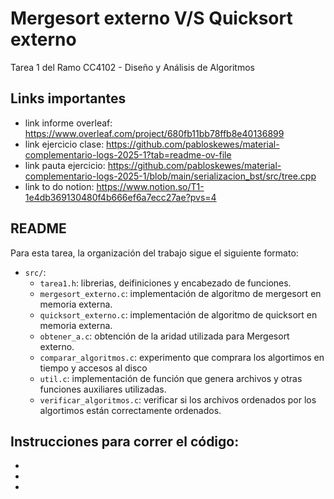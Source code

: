 # Mergesort externo V/S Quicksort externo
Tarea 1 del Ramo CC4102 - Diseño y Análisis de Algoritmos


## Links importantes
- link informe overleaf: https://www.overleaf.com/project/680fb11bb78ffb8e40136899
- link ejercicio clase: https://github.com/pabloskewes/material-complementario-logs-2025-1?tab=readme-ov-file
- link pauta ejercicio: https://github.com/pabloskewes/material-complementario-logs-2025-1/blob/main/serializacion_bst/src/tree.cpp
- link to do notion: https://www.notion.so/T1-1e4db369130480f4b666ef6a7ecc27ae?pvs=4
  
## README
  Para esta tarea, la organización del trabajo sigue el siguiente formato:
  - `src/`:
    - `tarea1.h`: librerias, deifiniciones y encabezado de funciones.
    - `mergesort_externo.c`: implementación de algoritmo de mergesort en memoria externa.
    - `quicksort_externo.c`: implementación de algoritmo de quicksort en memoria externa.
    - `obtener_a.c`: obtención de la aridad utilizada para Mergesort externo.
    - `comparar_algoritmos.c`: experimento que comprara los algortimos en tiempo y accesos al disco
    - `util.c`: implementación de función que genera archivos y otras funciones auxiliares utilizadas.
    - `verificar_algoritmos.c`:
    verificar si los archivos ordenados por los algortimos están correctamente ordenados.
    


## Instrucciones para correr el código:
  - 
  - 
  - 


